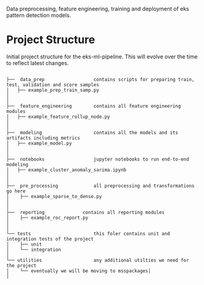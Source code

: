 Data preprocessing, feature engineering, training and deployment of eks pattern detection models.



# Project Structure

Initial project structure for the eks-ml-pipeline. This will evolve over the time to reflect latest changes. 

```

├──  data_prep					contains scripts for preparing train, test, validation and score samples
│   ├── example_prep_train_samp.py 
│
│
├──  feature_engineering		contains all feature engineering modules
│   ├── example_feature_rollup_node.py
│
│
├──  modeling					contains all the models and its artifacts including metrics
│   ├── example_model.py
│
│
├──  notebooks					jupyter notebooks to run end-to-end modeling
│   ├── example_cluster_anomaly_sarima.ipynb
│
│
├──  pre_processing				all preprocessing and transformations go here 
│    ├── example_sparse_to_dense.py  
│
│
├──  reporting				contains all reporting modules 
│    ├── example_roc_report.py
│
│
└── tests						this foler contains unit and integration tests of the project
│    ├── unit
│    └── integration
│ 
└── utilities					any additional utilties we need for the project
│    └── eventually we will be moving to msspackages│  
│ 

```

     
     